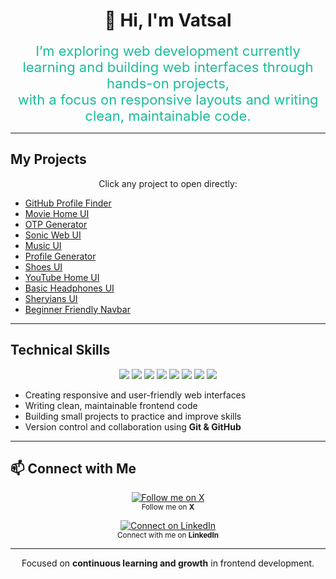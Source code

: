 <div align="center">

# 👋 Hi, I'm Vatsal  

<p align="center">
  <span style="font-size:22px; color:#1abc9c;">
    I’m  exploring web development currently learning and building web interfaces through hands-on projects,<br>
    with a focus on responsive layouts and writing clean, maintainable code.
  </span>
</p>

</div>

---

##  My Projects

<p align="center">
  Click any project to open directly:
</p>

<ul>
  <li><a href="https://vatsal-project.netlify.app/"> GitHub Profile Finder</a></li>
  <li><a href="https://vatsal-panchal.github.io/movie-clone-htmll-css/">Movie Home UI</a></li>
  <li><a href="https://vatsal-panchal.github.io/otp-generator/">OTP Generator</a></li>
  <li><a href="https://vatsal-panchal.github.io/sonicBud/">Sonic Web UI</a></li>
  <li><a href="https://vatsal-panchal.github.io/music-ui/">Music UI</a></li>
  <li><a href="https://vatsal-panchal.github.io/create-card/">Profile Generator</a></li>
  <li><a href="https://vatsal-panchal.github.io/shoes-website/">Shoes UI</a></li>
  <li><a href="https://vatsal-panchal.github.io/Youtubehomepage-clone-html-css/">YouTube Home UI</a></li>
  <li><a href="https://vatsal-panchal.github.io/headphones-ui/">Basic Headphones UI</a></li>
  <li><a href="https://vatsal-panchal.github.io/sheryians-clone/">Sheryians UI</a></li>
  <li><a href="https://vatsal-panchal.github.io/Responsive-Navbar/">Beginner Friendly Navbar</a></li>
</ul>



---

##  Technical Skills  

<p align="center">
  <img src="https://img.shields.io/badge/HTML-E34F26?style=for-the-badge&logo=html5&logoColor=white" />
  <img src="https://img.shields.io/badge/CSS-1572B6?style=for-the-badge&logo=css3&logoColor=white" />
  <img src="https://img.shields.io/badge/JavaScript-F7DF1E?style=for-the-badge&logo=javascript&logoColor=black" />
  <img src="https://img.shields.io/badge/React-20232A?style=for-the-badge&logo=react&logoColor=61DAFB" />
  <img src="https://img.shields.io/badge/TailwindCSS-38B2AC?style=for-the-badge&logo=tailwind-css&logoColor=white" />
  <img src="https://img.shields.io/badge/Git-F05032?style=for-the-badge&logo=git&logoColor=white" />
  <img src="https://img.shields.io/badge/GitHub-181717?style=for-the-badge&logo=github&logoColor=white" />
  <img src="https://img.shields.io/badge/VSCode-0078D7?style=for-the-badge&logo=visual-studio-code&logoColor=white" />
</p>

- Creating responsive and user-friendly web interfaces  
- Writing clean, maintainable frontend code  
- Building small projects to practice and improve skills  
- Version control and collaboration using **Git & GitHub**

---

## 📫 Connect with Me  

<p align="center">
  <a href="https://x.com/Codewithvatsal" target="_blank">
    <img alt="Follow me on X" src="https://img.shields.io/badge/X-@Codewithvatsal-1DA1F2?style=for-the-badge&logo=twitter&logoColor=white" />
  </a>
  <br>
  <sub>Follow me on <b>X</b></sub>
</p>

<p align="center">
  <a href="https://www.linkedin.com/in/panchal-vatsal-097b80385/" target="_blank">
    <img alt="Connect on LinkedIn" src="https://img.shields.io/badge/LinkedIn-Panchal_Vatsal-blue?style=for-the-badge&logo=linkedin&logoColor=white" />
  </a>
  <br>
  <sub>Connect with me on <b>LinkedIn</b></sub>
</p>

---

<div align="center">

 Focused on **continuous learning and growth** in frontend development.  

</div>
